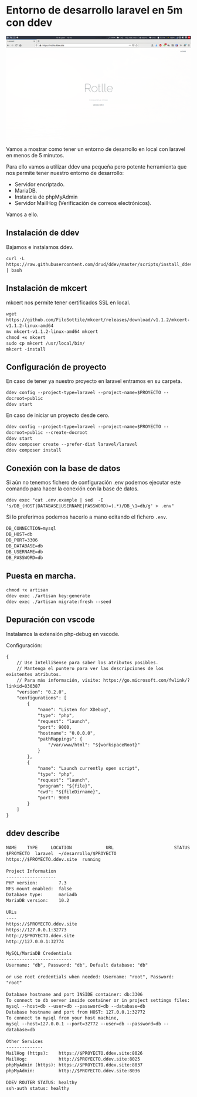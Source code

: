 # Entorno de desarrollo laravel en 5m con ddev



![](../img/laravel-ddev/laravel-ddev-01.png)

Vamos a mostrar como tener un entorno de desarrollo en local con laravel en menos de 5 mínutos.

Para ello vamos a utilizar ddev una pequeña pero potente herramienta que nos permite tener nuestro entorno de desarrollo:



- Servidor encriptado.
- MariaDB.
- Instancia de phpMyAdmin
- Servidor MailHog (Verificación de correos electrónicos).



Vamos a ello.

## Instalación de ddev

Bajamos e instalamos ddev.

```
curl -L https://raw.githubusercontent.com/drud/ddev/master/scripts/install_ddev.sh | bash
```

## Instalación de mkcert

mkcert nos permite tener certificados SSL en local.

```
wget https://github.com/FiloSottile/mkcert/releases/download/v1.1.2/mkcert-v1.1.2-linux-amd64
mv mkcert-v1.1.2-linux-amd64 mkcert
chmod +x mkcert
sudo cp mkcert /usr/local/bin/
mkcert -install
```

## Configuración de proyecto

En caso de tener ya nuestro proyecto en laravel entramos en su carpeta.

```
ddev config --project-type=laravel --project-name=$PROYECTO --docroot=public
ddev start
```

En caso de iniciar un proyecto desde cero.

```
ddev config --project-type=laravel --project-name=$PROYECTO --docroot=public --create-docroot
ddev start
ddev composer create --prefer-dist laravel/laravel
ddev composer install
```

## Conexión con la base de datos

Si aún no tenemos fichero de configuración .env podemos ejecutar este comando
para hacer la conexión con la base de datos.

```
ddev exec "cat .env.example | sed  -E 's/DB_(HOST|DATABASE|USERNAME|PASSWORD)=(.*)/DB_\1=db/g' > .env"
```

Si lo preferimos podemos hacerlo a mano editando el fichero `.env`.

```
DB_CONNECTION=mysql
DB_HOST=db
DB_PORT=3306
DB_DATABASE=db
DB_USERNAME=db
DB_PASSWORD=db
```

## Puesta en marcha.

```
chmod +x artisan
ddev exec ./artisan key:generate
ddev exec ./artisan migrate:fresh --seed
```

## Depuración con vscode

Instalamos la extensión php-debug en vscode.

Configuración:

```
{
    // Use IntelliSense para saber los atributos posibles.
    // Mantenga el puntero para ver las descripciones de los existentes atributos.
    // Para más información, visite: https://go.microsoft.com/fwlink/?linkid=830387
    "version": "0.2.0",
    "configurations": [
        {
            "name": "Listen for XDebug",
            "type": "php",
            "request": "launch",
            "port": 9000,
            "hostname": "0.0.0.0",
            "pathMappings": {
                "/var/www/html": "${workspaceRoot}"
            }
        },
        {
            "name": "Launch currently open script",
            "type": "php",
            "request": "launch",
            "program": "${file}",
            "cwd": "${fileDirname}",
            "port": 9000
        }
    ]
}
```

## ddev describe

```
NAME    TYPE     LOCATION             URL                       STATUS
$PROYECTO  laravel  ~/desarrollo/$PROYECTO  https://$PROYECTO.ddev.site  running

Project Information
-------------------
PHP version:      	7.3
NFS mount enabled:	false
Database type:    	mariadb
MariaDB version:  	10.2

URLs
----
https://$PROYECTO.ddev.site
https://127.0.0.1:32773
http://$PROYECTO.ddev.site
http://127.0.0.1:32774

MySQL/MariaDB Credentials
-------------------------
Username: "db", Password: "db", Default database: "db"

or use root credentials when needed: Username: "root", Password: "root"

Database hostname and port INSIDE container: db:3306
To connect to db server inside container or in project settings files:
mysql --host=db --user=db --password=db --database=db
Database hostname and port from HOST: 127.0.0.1:32772
To connect to mysql from your host machine,
mysql --host=127.0.0.1 --port=32772 --user=db --password=db --database=db

Other Services
--------------
MailHog (https):   	https://$PROYECTO.ddev.site:8026
MailHog:           	http://$PROYECTO.ddev.site:8025
phpMyAdmin (https):	https://$PROYECTO.ddev.site:8037
phpMyAdmin:        	http://$PROYECTO.ddev.site:8036

DDEV ROUTER STATUS: healthy
ssh-auth status: healthy

```

